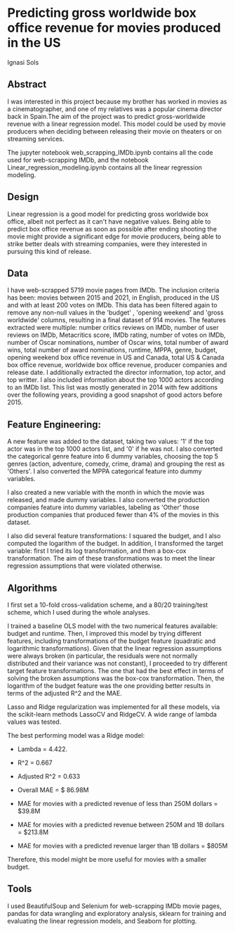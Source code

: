 # Predicting gross worldwide box office revenue for movies produced in the US

  Ignasi Sols 

## Abstract

  I was interested in this project because my brother has worked in movies as a cinematographer, and one of my relatives was a popular cinema director back in Spain.The aim of the project was to predict gross-worldwide revenue with a linear regression model. This model could be used by movie producers when deciding between releasing their movie on theaters or on streaming services. 
  
The jupyter notebook web_scrapping_IMDb.ipynb contains all the code used for web-scrapping IMDb, and the notebook Linear_regression_modeling.ipynb contains all the linear regression modeling. 

## Design

  Linear regression is a good model for predicting gross worldwide box office, albeit not perfect as it can't have negative values. Being able to predict box office revenue as soon as possible after ending shooting the movie might provide a significant edge for movie producers, being able to strike better deals with streaming companies, were they interested in pursuing this kind of release.

## Data

  I have web-scrapped 5719 movie pages from IMDb. The inclusion criteria has been: movies between 2015 and 2021, in English, produced in the US and with at least 200 votes on IMDb. 
  This data has been filtered again to remove any non-null values in the 'budget' , 'opening weekend' and 'gross worldwide' columns, resulting in a final dataset of 914 movies. The features extracted were multiple: number critics reviews on IMDb, number of user reviews on IMDb, Metacritics score, IMDb rating, number of votes on IMDb, number of Oscar nominations, number of Oscar wins, total number of award wins, total number of award nominations, runtime, MPPA, genre, budget, opening weekend box office revenue in US and Canada, total US & Canada box office revenue, worldwide box office revenue, producer companies and release date. I additionally extracted the director information, top actor, and top writter. I also included information about the top 1000 actors according to an IMDb list. This list was mostly generated in 2014 with few additions over the following years, providing a good snapshot of good actors before 2015. 

## Feature Engineering:

 A new feature was added to the dataset, taking two values: '1' if the top actor was in the top 1000 actors list, and '0' if he was not. I also converted the categorical genre feature into 6 dummy variables, choosing the top 5 genres (action, adventure, comedy, crime, drama) and grouping the rest as 'Others'. I also converted the MPPA categorical feature into dummy variables.

I also created a new variable with the month in which the movie was released, and made dummy variables. I also converted the production companies feature into dummy variables, labeling as 'Other' those production companies that produced fewer than 4% of the movies in this dataset. 

I also did several feature transformations: I squared the budget, and I also computed the logarithm of the budget. In addition, I transformed the target variable: first I tried its log transformation, and then a box-cox transformation. The aim of these transformations was to meet the linear regression assumptions that were violated otherwise.


## Algorithms

I first set a 10-fold cross-validation scheme, and a 80/20 training/test scheme, which I used during the whole analyses. 

I trained a baseline OLS model with the two numerical features available: budget and runtime. Then, I improved this model by trying different features, including transformations of the budget feature (quadratic and logarithmic transformations). Given that the linear regression assumptions were always broken (in particular, the residuals were not normally distributed and their variance was not constant), I proceeded to try different target feature transformations. The one that had the best effect in terms of solving the broken assumptions was the box-cox transformation. Then, the logarithm of the budget feature was the one providing better results in terms of the adjusted R^2 and the MAE. 

Lasso and Ridge regularization was implemented for all these models, via the scikit-learn methods LassoCV and RidgeCV. A wide range of lambda values was tested. 

The best performing model was a Ridge model:

- Lambda = 4.422. 

- R^2 = 0.667
- Adjusted R^2 = 0.633
- Overall MAE = $ 86.98M
- MAE for movies with a predicted revenue of less than 250M dollars = $39.8M
- MAE for movies with a predicted revenue between 250M and 1B dollars = $213.8M
- MAE for movies with a predicted revenue larger than 1B dollars = $805M

Therefore, this model might be more useful for movies with a smaller budget. 

## Tools

I used BeautifulSoup and Selenium for web-scrapping IMDb movie pages, pandas for data wrangling and exploratory analysis, sklearn for training and evaluating the linear regression models, and Seaborn for plotting.
